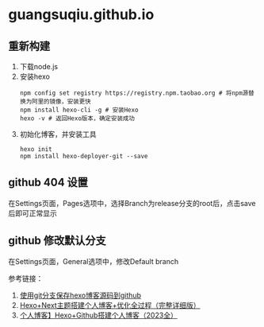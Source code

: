 # guangsuqiu.github.io

## 重新构建
1. 下载node.js
2. 安装hexo
    ```
    npm config set registry https://registry.npm.taobao.org # 将npm源替换为阿里的镜像，安装更快
    npm install hexo-cli -g # 安装Hexo
    hexo -v # 返回Hexo版本，确定安装成功
    ```
3. 初始化博客，并安装工具
    ```
    hexo init
    npm install hexo-deployer-git --save
    ```

## github 404 设置
在Settings页面，Pages选项中，选择Branch为release分支的root后，点击save后即可正常显示

## github 修改默认分支
在Settings页面，General选项中，修改Default branch

参考链接：
1. [使用git分支保存hexo博客源码到github](https://www.yangbing.fun/2019/06/29/save-hexo-source-post-with-git-branch/)
2. [Hexo+Next主题搭建个人博客+优化全过程（完整详细版）](https://zhuanlan.zhihu.com/p/618864711)
3. [个人博客】Hexo+Github搭建个人博客（2023全）](https://www.6young.site/blog/de56ed25.html)